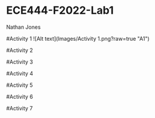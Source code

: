 # ECE444-F2022-Lab1

Nathan Jones

#Activity 1
![Alt text](Images/Activity 1.png?raw=true "A1")

#Activity 2


#Activity 3


#Activity 4


#Activity 5


#Activity 6


#Activity 7


